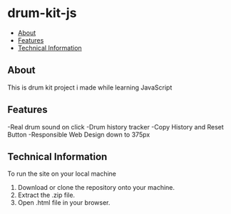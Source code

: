 # drum-kit-js

- [About](#about)
- [Features](#features)
- [Technical Information](#technical_information)

<a name="about"></a>
## About
This is drum kit project i made while learning JavaScript

<a name="features"></a>
## Features
-Real drum sound on click
-Drum history tracker
-Copy History and Reset Button
-Responsible Web Design down to 375px

<a name="technical_information"></a>
## Technical Information

To run the site on your local machine

1. Download or clone the repository onto your machine.
2. Extract the .zip file.
3. Open .html file in your browser.
